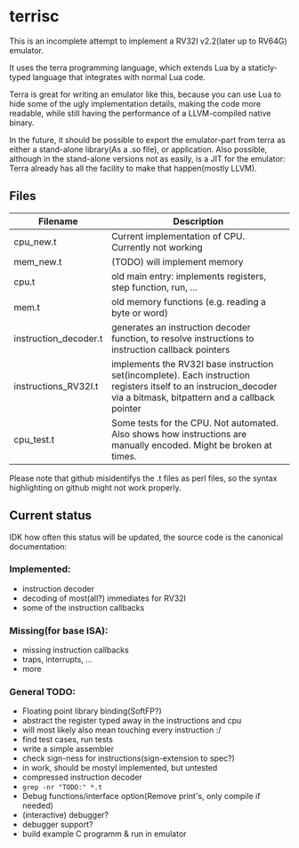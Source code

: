 # terrisc

This is an incomplete attempt to implement a RV32I v2.2(later up to RV64G) emulator.

It uses the terra programming language, which extends Lua by a staticly-typed
language that integrates with normal Lua code.

Terra is great for writing an emulator like this, because you can use Lua
to hide some of the ugly implementation details, making the code more readable,
while still having the performance of a LLVM-compiled native binary.

In the future, it should be possible to export the emulator-part from terra as
either a stand-alone library(As a .so file), or application. Also possible,
although in the stand-alone versions not as easily, is a JIT for the
emulator: Terra already has all the facility to make that happen(mostly LLVM).





## Files

| Filename              | Description |
| --------------------- | ----------- |
| cpu_new.t             | Current implementation of CPU. Currently not working
| mem_new.t             | (TODO) will implement memory
| cpu.t                 | old main entry: implements registers, step function, run, ...
| mem.t                 | old memory functions (e.g. reading a byte or word)
| instruction_decoder.t | generates an instruction decoder function, to resolve instructions to instruction callback pointers
| instructions_RV32I.t  | implements the RV32I base instruction set(incomplete). Each instruction registers itself to an instrucion_decoder via a bitmask, bitpattern and a callback pointer
| cpu_test.t            | Some tests for the CPU. Not automated. Also shows how instructions are manually encoded. Might be broken at times.

Please note that github misidentifys the .t files as perl files, so the syntax
highlighting on github might not work properly.




## Current status

IDK how often this status will be updated, the source code is the canonical
documentation:



 ### Implemented:

  * instruction decoder
  * decoding of most(all?) immediates for RV32I
  * some of the instruction callbacks

 ### Missing(for base ISA):

  * missing instruction callbacks
  * traps, interrupts, ...
  * more

 ### General TODO:

  * Floating point library binding(SoftFP?)
  * abstract the register typed away in the instructions and cpu
   * will most likely also mean touching every instruction :/
  * find test cases, run tests
   * write a simple assembler
  * check sign-ness for instructions(sign-extension to spec?)
   * in work, should be mostyl implemented, but untested
  * compressed instruction decoder
  * `grep -nr "TODO:" *.t`
  * Debug functions/interface option(Remove print's, only compile if needed)
  * (interactive) debugger?
  * debugger support?
  * build example C programm & run in emulator
